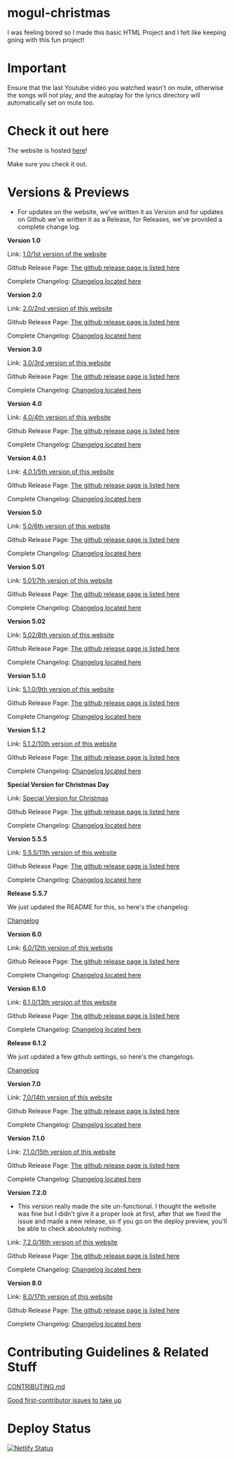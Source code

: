 # mogul-christmas

I was feeling bored so I made this basic HTML Project and I felt like keeping going with this fun project!

# Important 
Ensure that the last Youtube video you watched wasn't on mute, otherwise the songs will not play, and the autoplay for the lyrics directory will automatically set on mute too.

# Check it out here
The website is hosted [here](https://kendalldoescoding.gq/mogulchristmas)! 

Make sure you check it out.

# Versions & Previews
- For updates on the website, we've written it as Version and for updates on Github we've written it as a Release, for Releases, we've provided a complete change log.

**Version 1.0**

Link: [1.0/1st version of the website](https://mogulchristmas.kendalldoescoding.gq/version1)

Github Release Page: [The github release page is listed here](https://mogulchristmas.kendalldoescoding.gq/firstrelease)

Complete Changelog: [Changelog located here](https://github.com/KendallDoesCoding/mogul-christmas/commits/1.0)

**Version 2.0**

Link: [2.0/2nd version of this website](https://mogulchristmas.kendalldoescoding.gq/version2)

Github Release Page: [The github release page is listed here](https://mogulchristmas.kendalldoescoding.gq/secondrelease)

Complete Changelog: [Changelog located here](https://github.com/KendallDoesCoding/mogul-christmas/commits/2.0)

**Version 3.0**

Link: [3.0/3rd version of this website](https://mogulchristmas.kendalldoescoding.gq/version3)

Github Release Page: [The github release page is listed here](https://mogulchristmas.kendalldoescoding.gq/thirdrelease)

Complete Changelog: [Changelog located here](https://github.com/KendallDoesCoding/mogul-christmas/commits/3.0)

**Version 4.0**

Link: [4.0/4th version of this website](https://mogulchristmas.kendalldoescoding.gq/version4)

Github Release Page: [The github release page is listed here](https://mogulchristmas.kendalldoescoding.gq/fourthrelease)

Complete Changelog: [Changelog located here](https://github.com/KendallDoesCoding/mogul-christmas/commits/4.0)

**Version 4.0.1**

Link: [4.0.1/5th version of this website](https://mogulchristmas.kendalldoescoding.gq/version4.0.1)

Github Release Page: [The github release page is listed here](https://mogulchristmas.kendalldoescoding.gq/fourpointonerelease)

Complete Changelog: [Changelog located here](https://github.com/KendallDoesCoding/mogul-christmas/commits/4.0.1)

**Version 5.0**

Link: [5.0/6th version of this website](https://mogulchristmas.kendalldoescoding.gq/version5)

Github Release Page: [The github release page is listed here](https://mogulchristmas.kendalldoescoding.gq/fifithrelease)

Complete Changelog: [Changelog located here](https://github.com/KendallDoesCoding/mogul-christmas/commits/5.0)

**Version 5.01**

Link: [5.01/7th version of this website](https://mogulchristmas.kendalldoescoding.gq/version5.01)

Github Release Page: [The github release page is listed here](https://mogulchristmas.kendalldoescoding.gq/fivepointzeroonerelease)

Complete Changelog: [Changelog located here](https://github.com/KendallDoesCoding/mogul-christmas/commits/5.0.1)

**Version 5.02**

Link: [5.02/8th version of this website](https://mogulchristmas.kendalldoescoding.gq/version5.02)

Github Release Page: [The github release page is listed here](https://mogulchristmas.kendalldoescoding.gq/fivepointzerotworelease)

Complete Changelog: [Changelog located here](https://github.com/KendallDoesCoding/mogul-christmas/commits/5.02)

**Version 5.1.0**

Link: [5.1.0/9th version of this website](https://mogulchristmas.kendalldoescoding.gq/version5.1.0)

Github Release Page: [The github release page is listed here](https://mogulchristmas.kendalldoescoding.gq/fivepointonepointzero)

Complete Changelog: [Changelog located here](https://github.com/KendallDoesCoding/mogul-christmas/commits/5.1.0)

**Version 5.1.2**

Link: [5.1.2/10th version of this website](https://mogulchristmas.kendalldoescoding.gq/version5.1.2)

Github Release Page: [The github release page is listed here](https://mogulchristmas.kendalldoescoding.gq/fivepointonepointtwo)

Complete Changelog: [Changelog located here](https://github.com/KendallDoesCoding/mogul-christmas/commits/5.1.2)

**Special Version for Christmas Day**

Link: [Special Version for Christmas](https://mogulchristmas.kendalldoescoding.gq/christmasday)

Github Release Page: [The github release page is listed here](https://mogulchristmas.kendalldoescoding.gq/christmasdaytag)

Complete Changelog: [Changelog located here](https://github.com/KendallDoesCoding/mogul-christmas/commits/christmasday)

**Version 5.5.5**

Link: [5.5.5/11th version of this website](https://mogulchristmas.kendalldoescoding.gq/version5.5.5)

Github Release Page: [The github release page is listed here](https://mogulchristmas.kendalldoescoding.gq/fivepointficepointfive)

Complete Changelog: [Changelog located here](https://github.com/KendallDoesCoding/mogul-christmas/commits/5.5.5)

**Release 5.5.7**

We just updated the README for this, so here's the changelog:

[Changelog](https://github.com/KendallDoesCoding/mogul-christmas/compare/5.5.5...5.5.7)

**Version 6.0**

Link: [6.0/12th version of this website](https://mogulchristmas.kendalldoescoding.gq/version6.0)

Github Release Page: [The github release page is listed here](https://mogulchristmas.kendalldoescoding.gq/sixpointzero)

Complete Changelog: [Changelog located here](https://github.com/KendallDoesCoding/mogul-christmas/commits/6.0)

**Version 6.1.0**

Link: [6.1.0/13th version of this website](https://mogulchristmas.kendalldoescoding.gq/version6.1.0)

Github Release Page: [The github release page is listed here](https://mogulchristmas.kendalldoescoding.gq/sixpointonepointzero)

Complete Changelog: [Changelog located here](https://github.com/KendallDoesCoding/mogul-christmas/commits/6.1.0)

**Release 6.1.2**

We just updated a few github settings, so here's the changelogs.

[Changelog](https://github.com/KendallDoesCoding/mogul-christmas/compare/6.1.0...6.1.2)

**Version 7.0**

Link: [7.0/14th version of this website](https://mogulchristmas.kendalldoescoding.gq/version7.0)

Github Release Page: [The github release page is listed here](https://mogulchristmas.kendalldoescoding.gq/sevenpointzero)

Complete Changelog: [Changelog located here](https://github.com/KendallDoesCoding/mogul-christmas/commits/7.0)

**Version 7.1.0**

Link: [7.1.0/15th version of this website](https://mogulchristmas.kendalldoescoding.gq/version7.1.0)

Github Release Page: [The github release page is listed here](https://mogulchristmas.kendalldoescoding.gq/sevenpointonepointzero)

Complete Changelog: [Changelog located here](https://github.com/KendallDoesCoding/mogul-christmas/commits/7.1.0)

**Version 7.2.0**

- This version really made the site un-functional. I thought the website was fine but I didn't give it a proper look at first, after that we fixed the issue and made a new release, so if you go on the deploy preview, you'll be able to check absolutely nothing.

Link: [7.2.0/16th version of this website](https://mogulchristmas.kendalldoescoding.gq/version7.2.0)

Github Release Page: [The github release page is listed here](https://mogulchristmas.kendalldoescoding.gq/sevenpointtwopointzero)

Complete Changelog: [Changelog located here](https://github.com/KendallDoesCoding/mogul-christmas/commits/7.2.0)

**Version 8.0**

Link: [8.0/17th version of this website](https://mogulchristmas.kendalldoescoding.gq/version8.0)

Github Release Page: [The github release page is listed here](https://mogulchristmas.kendalldoescoding.gq/eighthpointzero)

Complete Changelog: [Changelog located here](https://github.com/KendallDoesCoding/mogul-christmas/commits/8.0)

# Contributing Guidelines & Related Stuff
[CONTRIBUTING.md](./.github/CONTRIBUTING.md)

[Good first-contributor issues to take up](https://github.com/KendallDoesCoding/mogul-christmas/contribute)


# Deploy Status
[![Netlify Status](https://api.netlify.com/api/v1/badges/c9a61158-0ccb-489e-ba45-85eafcf4bc3b/deploy-status)](https://app.netlify.com/sites/mogulchristmas/deploys)









